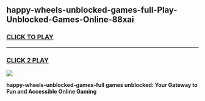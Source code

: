 
## happy-wheels-unblocked-games-full-Play-Unblocked-Games-Online-88xai
<h3>
<a href="https://premium76.site?title=happy-wheels-unblocked-games-full&ref=25A">CLICK TO PLAY</a></h3>
<hr>

<h3>
<a href="https://premium76.site?title=happy-wheels-unblocked-games-full&ref=25A">CLICK 2 PLAY</a>
  
</h3>

<a href="https://premium76.site?title=happy-wheels-unblocked-games-full&ref=25A"><img src="https://clearcache.store/games.png"></a>


**happy-wheels-unblocked-games-full games unblocked: Your Gateway to Fun and Accessible Online Gaming**

